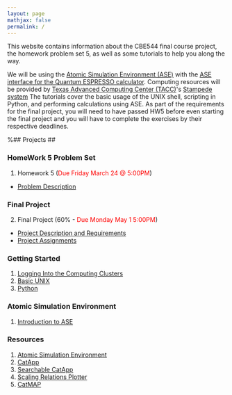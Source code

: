 ```yaml
---
layout: page
mathjax: false 
permalink: /
---
```


This website contains information about the CBE544 final course project, the homework problem set 5, as well as some tutorials to help you along the way.

We will be using the [Atomic Simulation Environment (ASE)](https://wiki.fysik.dtu.dk/ase/) with the [ASE interface for the Quantum ESPRESSO calculator](http://github.com/vossjo/ase-espresso). Computing resources will be provided by [Texas Advanced Computing Center (TACC)](https://www.tacc.utexas.edu)'s [Stampede system](https://portal.tacc.utexas.edu/user-guides/stampede) The tutorials cover the basic usage of the UNIX shell, scripting in Python, and performing calculations using ASE. As part of the requirements for the final project, you will need to have passed HW5 before even starting the final project and you will have to complete the exercises by their respective deadlines.

%## Projects ##

### HomeWork 5 Problem Set ###
1. Homework 5 (<font color="red">Due Friday March 24 @ 5:00PM</font>)
  * [Problem Description](/HW5)
  
### Final Project ###
2. Final Project (60% - <font color="red">Due Monday May 1 5:00PM</font>)
  * [Project Description and Requirements](Project/)  
  * [Project Assignments](Project_Assignments/)


### Getting Started ###

1. [Logging Into the Computing Clusters](Clusters/)
2. [Basic UNIX](UNIX/)
3. [Python](Python/)


### Atomic Simulation Environment ###

1. [Introduction to ASE](ASE/)

### Resources ###

1. [Atomic Simulation Environment](https://wiki.fysik.dtu.dk/ase/)
2. [CatApp](http://slac.stanford.edu/~strabo/catapp/catapp.htm)
3. [Searchable CatApp](http://web.stanford.edu/~ctsai89/cgi-bin/apps/katapp/search)
4. [Scaling Relations Plotter](http://web.stanford.edu/~ctsai89/cgi-bin/apps/katapp/plot)
3. [CatMAP](https://github.com/SUNCAT-Center/catmap)

